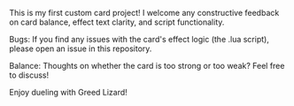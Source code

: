 This is my first custom card project! I welcome any constructive feedback on card balance, effect text clarity, and script functionality.

Bugs: If you find any issues with the card's effect logic (the .lua script), please open an issue in this repository.

Balance: Thoughts on whether the card is too strong or too weak? Feel free to discuss!

Enjoy dueling with Greed Lizard!
